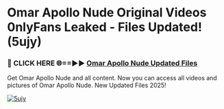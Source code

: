 # Omar Apollo Nude Original Videos 0nlyFans Leaked - Files Updated! (5ujy)

<h3>🔴 CLICK HERE 🌐==►► <a href="https://tinyurl.com/4mcuefdz" rel="nofollow">Omar Apollo Nude Updated Files</a></h3>

Get Omar Apollo Nude and all content. Now you can access all videos and pictures of Omar Apollo Nude. New Updated Files 2025!

[![5ujy](https://i.imgur.com/StAQSOY.gif)](https://tinyurl.com/4mcuefdz)
